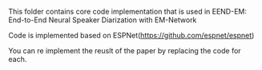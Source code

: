 This folder contains core code implementation that is used in EEND-EM: End-to-End Neural Speaker Diarization with EM-Network

Code is implemented based on ESPNet(https://github.com/espnet/espnet)

You can re implement the reuslt of the paper by replacing the code for each.

